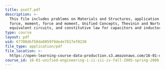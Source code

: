 ```yaml
---
title: pset7.pdf
description: >-
  This file includes problems on Materials and Structures, application of a
  force, moment, force and moment, Unified Concepts, Thevinin and Norton
  equivalent circuits, and constitutive law for capacitors and inductors.
type: course
layout: pdf
uid: 67700dbf50da0859f9dede7817ef0230
file_type: application/pdf
file_location: >-
  https://open-learning-course-data-production.s3.amazonaws.com/16-01-unified-engineering-i-ii-iii-iv-fall-2005-spring-2006/67700dbf50da0859f9dede7817ef0230_pset7.pdf
course_id: 16-01-unified-engineering-i-ii-iii-iv-fall-2005-spring-2006
---
```

